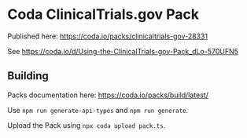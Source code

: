 # Coda ClinicalTrials.gov Pack

Published here: https://coda.io/packs/clinicaltrials-gov-28331

See https://coda.io/d/Using-the-ClinicalTrials-gov-Pack_dLo-570UFN5

## Building

Packs documentation here: https://coda.io/packs/build/latest/

Use `npm run generate-api-types` and `npm run generate`.

Upload the Pack using `npx coda upload pack.ts`.
